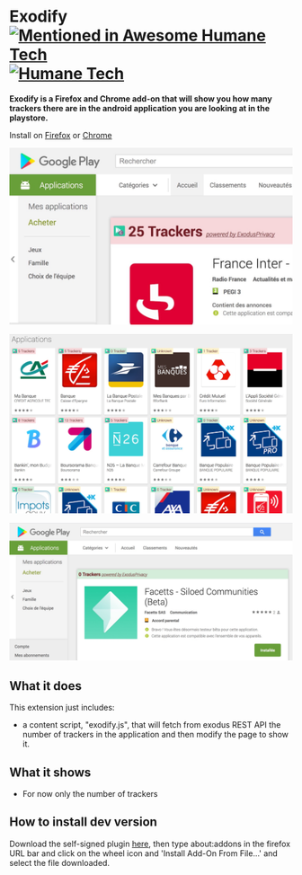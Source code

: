 # Exodify [![Mentioned in Awesome Humane Tech](https://awesome.re/mentioned-badge.svg)](https://github.com/engagingspaces/awesome-humane-tech) [![Humane Tech](https://raw.githubusercontent.com/engagingspaces/awesome-humane-tech/master/humane-tech-badge.svg?sanitize=true)](https://humanetech.com)

**Exodify is a Firefox and Chrome add-on that will show you how many trackers there are in the android application you are looking at in the playstore.**

Install on [Firefox](https://addons.mozilla.org/en-US/firefox/addon/exodify/) or [Chrome](https://chrome.google.com/webstore/detail/exodify/imfbjeceaelpdlhbeembaocakecajhlm)

![Screenshot](/doc/img-trackers-full.jpg)

![Screenshot](/doc/img-banks.jpg)

![Screenshot](/doc/img-no-trackers.jpg)


## What it does

This extension just includes:

* a content script, "exodify.js", that will fetch from exodus REST API the number of trackers in the application and then modify the page to show it.


## What it shows

* For now only the number of trackers


## How to install dev version

Download the self-signed plugin [here](/dist/exodify-0.1.2-an+fx.xpi), then type about:addons in the firefox URL bar and click on the wheel icon and 'Install Add-On From File...' and select the file downloaded.
